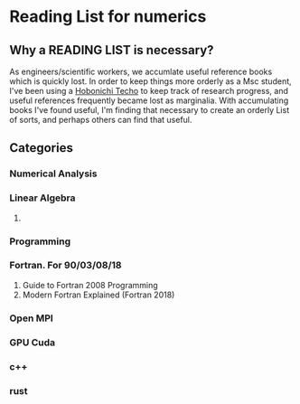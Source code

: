 # Reading List for numerics 
## Why a READING LIST is necessary?

As engineers/scientific workers, we accumlate useful reference books which is quickly lost. In order to keep things more orderly as a Msc student, I've been using a [Hobonichi Techo](https://www.1101.com/store/techo/en/) to keep track of research progress, and useful references frequently became lost as marginalia. With accumulating books I've found useful, I'm finding that necessary to create an orderly List of sorts, and perhaps others can find that useful.

## Categories 

### Numerical Analysis
### Linear Algebra
1. 
### Programming
### Fortran. For 90/03/08/18
1. Guide to Fortran 2008 Programming
2. Modern Fortran Explained (Fortran 2018)

### Open MPI
### GPU Cuda
### c++
### rust
